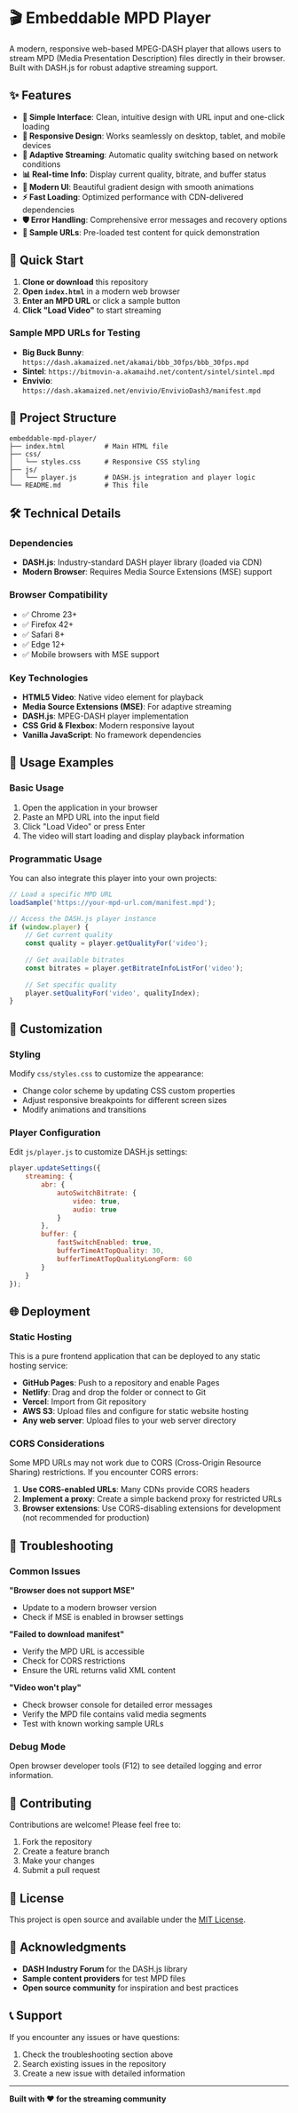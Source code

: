 # 🎬 Embeddable MPD Player

A modern, responsive web-based MPEG-DASH player that allows users to stream MPD (Media Presentation Description) files directly in their browser. Built with DASH.js for robust adaptive streaming support.

## ✨ Features

- **🎯 Simple Interface**: Clean, intuitive design with URL input and one-click loading
- **📱 Responsive Design**: Works seamlessly on desktop, tablet, and mobile devices
- **🔄 Adaptive Streaming**: Automatic quality switching based on network conditions
- **📊 Real-time Info**: Display current quality, bitrate, and buffer status
- **🎨 Modern UI**: Beautiful gradient design with smooth animations
- **⚡ Fast Loading**: Optimized performance with CDN-delivered dependencies
- **🛡️ Error Handling**: Comprehensive error messages and recovery options
- **🔗 Sample URLs**: Pre-loaded test content for quick demonstration

## 🚀 Quick Start

1. **Clone or download** this repository
2. **Open `index.html`** in a modern web browser
3. **Enter an MPD URL** or click a sample button
4. **Click "Load Video"** to start streaming

### Sample MPD URLs for Testing

- **Big Buck Bunny**: `https://dash.akamaized.net/akamai/bbb_30fps/bbb_30fps.mpd`
- **Sintel**: `https://bitmovin-a.akamaihd.net/content/sintel/sintel.mpd`
- **Envivio**: `https://dash.akamaized.net/envivio/EnvivioDash3/manifest.mpd`

## 📁 Project Structure

```
embeddable-mpd-player/
├── index.html          # Main HTML file
├── css/
│   └── styles.css      # Responsive CSS styling
├── js/
│   └── player.js       # DASH.js integration and player logic
└── README.md           # This file
```

## 🛠️ Technical Details

### Dependencies

- **DASH.js**: Industry-standard DASH player library (loaded via CDN)
- **Modern Browser**: Requires Media Source Extensions (MSE) support

### Browser Compatibility

- ✅ Chrome 23+
- ✅ Firefox 42+
- ✅ Safari 8+
- ✅ Edge 12+
- ✅ Mobile browsers with MSE support

### Key Technologies

- **HTML5 Video**: Native video element for playback
- **Media Source Extensions (MSE)**: For adaptive streaming
- **DASH.js**: MPEG-DASH player implementation
- **CSS Grid & Flexbox**: Modern responsive layout
- **Vanilla JavaScript**: No framework dependencies

## 🎯 Usage Examples

### Basic Usage

1. Open the application in your browser
2. Paste an MPD URL into the input field
3. Click "Load Video" or press Enter
4. The video will start loading and display playback information

### Programmatic Usage

You can also integrate this player into your own projects:

```javascript
// Load a specific MPD URL
loadSample('https://your-mpd-url.com/manifest.mpd');

// Access the DASH.js player instance
if (window.player) {
    // Get current quality
    const quality = player.getQualityFor('video');
    
    // Get available bitrates
    const bitrates = player.getBitrateInfoListFor('video');
    
    // Set specific quality
    player.setQualityFor('video', qualityIndex);
}
```

## 🔧 Customization

### Styling

Modify `css/styles.css` to customize the appearance:

- Change color scheme by updating CSS custom properties
- Adjust responsive breakpoints for different screen sizes
- Modify animations and transitions

### Player Configuration

Edit `js/player.js` to customize DASH.js settings:

```javascript
player.updateSettings({
    streaming: {
        abr: {
            autoSwitchBitrate: {
                video: true,
                audio: true
            }
        },
        buffer: {
            fastSwitchEnabled: true,
            bufferTimeAtTopQuality: 30,
            bufferTimeAtTopQualityLongForm: 60
        }
    }
});
```

## 🌐 Deployment

### Static Hosting

This is a pure frontend application that can be deployed to any static hosting service:

- **GitHub Pages**: Push to a repository and enable Pages
- **Netlify**: Drag and drop the folder or connect to Git
- **Vercel**: Import from Git repository
- **AWS S3**: Upload files and configure for static website hosting
- **Any web server**: Upload files to your web server directory

### CORS Considerations

Some MPD URLs may not work due to CORS (Cross-Origin Resource Sharing) restrictions. If you encounter CORS errors:

1. **Use CORS-enabled URLs**: Many CDNs provide CORS headers
2. **Implement a proxy**: Create a simple backend proxy for restricted URLs
3. **Browser extensions**: Use CORS-disabling extensions for development (not recommended for production)

## 🐛 Troubleshooting

### Common Issues

**"Browser does not support MSE"**
- Update to a modern browser version
- Check if MSE is enabled in browser settings

**"Failed to download manifest"**
- Verify the MPD URL is accessible
- Check for CORS restrictions
- Ensure the URL returns valid XML content

**"Video won't play"**
- Check browser console for detailed error messages
- Verify the MPD file contains valid media segments
- Test with known working sample URLs

### Debug Mode

Open browser developer tools (F12) to see detailed logging and error information.

## 🤝 Contributing

Contributions are welcome! Please feel free to:

1. Fork the repository
2. Create a feature branch
3. Make your changes
4. Submit a pull request

## 📄 License

This project is open source and available under the [MIT License](LICENSE).

## 🙏 Acknowledgments

- **DASH Industry Forum** for the DASH.js library
- **Sample content providers** for test MPD files
- **Open source community** for inspiration and best practices

## 📞 Support

If you encounter any issues or have questions:

1. Check the troubleshooting section above
2. Search existing issues in the repository
3. Create a new issue with detailed information

---

**Built with ❤️ for the streaming community**